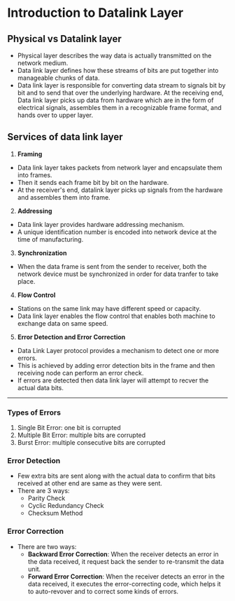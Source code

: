 # Introduction to Datalink Layer

## Physical vs Datalink layer

- Physical layer describes the way data is actually transmitted on the network medium.
- Data link layer defines how these streams of bits are put together into manageable chunks of data.
- Data link layer is responsible for converting data stream to signals bit by bit and to send that over the underlying hardware. At the receiving end, Data link layer picks up data from hardware which are in the form of electrical signals, assembles them in a recognizable frame format, and hands over to upper layer.

## Services of data link layer

1. <b>Framing</b>

- Data link layer takes packets from network layer and encapsulate them into frames.
- Then it sends each frame bit by bit on the hardware.
- At the receiver's end, datalink layer picks up signals from the hardware and assembles them into frame.

2. <b>Addressing </b>

- Data link layer provides hardware addressing mechanism.
- A unique identification number is encoded into network device at the time of manufacturing.

3. <b>Synchronization </b>

- When the data frame is sent from the sender to receiver, both the network device must be synchronized in order for data tranfer to take place.

4. <b> Flow Control </b>

- Stations on the same link may have different speed or capacity.
- Data link layer enables the flow control that enables both machine to exchange data on same speed.

5. <b> Error Detection and Error Correction </b>

- Data Link Layer protocol provides a mechanism to detect one or more errors.
- This is achieved by adding error detection bits in the frame and then receiving node can perform an error check.
- If errors are detected then data link layer will attempt to recver the actual data bits.

---

### <b>Types of Errors</b>

1. Single Bit Error: one bit is corrupted
2. Multiple Bit Error: multiple bits are corrupted
3. Burst Error: multiple consecutive bits are corrupted

### <b>Error Detection</b>

- Few extra bits are sent along with the actual data to confirm that bits received at other end are same as they were sent.
- There are 3 ways:
  - Parity Check
  - Cyclic Redundancy Check
  - Checksum Method

### <b>Error Correction</b>

- There are two ways:
  - <b>Backward Error Correction</b>: When the receiver detects an error in the data received, it request back the sender to re-transmit the data unit.
  - <b>Forward Error Correction</b>: When the receiver detects an error in the data received, it executes the error-correcting code, which helps it to auto-revover and to correct some kinds of errors.

